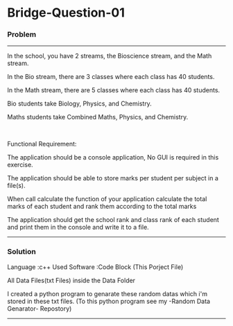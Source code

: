 # Bridge-Question-01

<h3>Problem</h3>
<hr>
In the school, you have 2 streams, the Bioscience stream, and the Math stream.

In the Bio stream, there are 3 classes where each class has 40 students.

In the Math stream, there are 5 classes where each class has 40 students.

Bio students take Biology, Physics, and Chemistry.

Maths students take Combined Maths, Physics, and Chemistry.

​

Functional Requirement:

The application should be a console application, No GUI is required in this exercise.

The application should be able to store marks per student per subject in a file(s).

When call calculate the function of your application calculate the total marks of each student and rank them according to the total marks

The application should get the school rank and class rank of each student and print them in the console and write it to a file.

<hr>

<h3>Solution</h3>

Language :c++
Used Software :Code Block (This Porject File)

All Data Files(txt Files) inside the Data Folder

I created a python program to genarate these random datas which i'm stored in these txt files.
(To this python program see my -Random Data Genarator- Repostory)
<hr>

